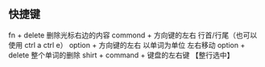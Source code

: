 ## 快捷键
fn + delete 删除光标右边的内容
commond + 方向键的左右    行首/行尾（也可以使用 ctrl a  ctrl    e）
option + 方向键的左右  以单词为单位 左右移动 
option + delete 整个单词的删除
shirt + command + 键盘的左右键 【整行选中】